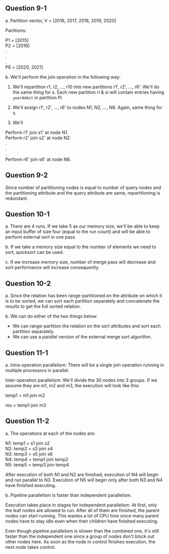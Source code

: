 ## Question 9-1

a. Partition vector, V = [2016, 2017, 2018, 2019, 2020]

Partitions:

P1 = [2015]  
P2 = [2016]  
.  
.  
.  
P6 = [2020, 2021]

b. We'll perform the join operation in the following way:

1. We'll repartition r1, r2, ..., r10 into new partitions r1', r2', ..., r6'. We'll do the same thing for s. Each new partition ri & si will contain entries having `yearAdmit` in partition Pi.

2. We'll assign r1', r2', ..., r6' to nodes N1, N2, ..., N6. Again, same thing for s.

3. We'll

Perform r1' join s1' at node N1.  
 Perform r2' join s2' at node N2.  
 .  
 .  
 .  
 Perform r6' join s6' at node N6.

## Question 9-2

Since number of partitioning nodes is equal to number of query nodes and the partitioning attribute and the query attribute are same, repartitioning is redundant.

## Question 10-1

a. There are 4 runs. If we take 5 as our memory size, we'll be able to keep an input buffer of size four (equal to the run count) and will be able to perform external sort in one pass.

b. If we take a memory size equal to the number of elements we need to sort, quicksort can be used.

c. If we increase memory size, number of merge pass will decrease and sort performance will increase consequently.

## Question 10-2

a. Since the relation has been range-partitioned on the attribute on which it is to be sorted, we can sort each partition separately and concatenate the results to get the full sorted relation.

b. We can do either of the two things below:

- We can range-partition the relation on the sort attributes and sort each partition separately.
- We can use a parallel version of the external merge sort algorithm.

## Question 11-1

a. Intra-operation parallelism: There will be a single join operation running in multiple processors in parallel.

Inter-operation parallelism: We'll divide the 30 nodes into 3 groups. If we assume they are m1, m2 and m3, the execution will look like this:

temp1 = m1 join m2

res = temp1 join m3

## Question 11-2

a. The operations at each of the nodes are:

N1: temp1 = s1 join s2  
N2: temp2 = s3 join s4  
N3: temp3 = s5 join s6  
N4: temp4 = temp1 join temp2  
N5: temp5 = temp3 join temp4

After execution of both N1 and N2 are finished, execution of N4 will begin and run parallel to N3. Execution of N5 will begin only after both N3 and N4 have finished executing.

b. Pipeline parallelism is faster than independent parallelism.

Execution takes place in stages for independent parallelism. At first, only the leaf nodes are allowed to run. After all of them are finished, the parent nodes can start running. This wastes a lot of CPU time since many parent nodes have to stay idle even when their children have finished executing.

Even though pipeline parallelism is slower than the combined one, it's still faster than the independent one since a group of nodes don't block out other nodes here. As soon as the node in control finishes execution, the next node takes control.
